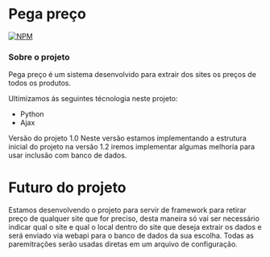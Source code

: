 # Pega preço

[![NPM](https://img.shields.io/npm/l/react)](https://github.com/horanerd/Pega-preco/blob/main/LICENSE)

### Sobre o projeto

Pega preço é um sistema desenvolvido para extrair dos sites os preços de todos os produtos. 

Ultimizamos ás seguintes técnologia neste projeto:

* Python
* Ajax

Versão do projeto 1.0 
Neste versão estamos implementando a estrutura inicial do projeto na versão 1.2 iremos implementar algumas melhoria para usar inclusão com banco de dados.

# Futuro do projeto

Estamos desenvolvendo o projeto para servir de framework para retirar preço de qualquer site que for preciso, desta maneira só vai ser necessário indicar qual o site e qual o local dentro do site que deseja extrair os dados e será enviado via webapi para o banco de dados da sua escolha. Todas as paremitrações serão usadas diretas em um arquivo de configuração.
